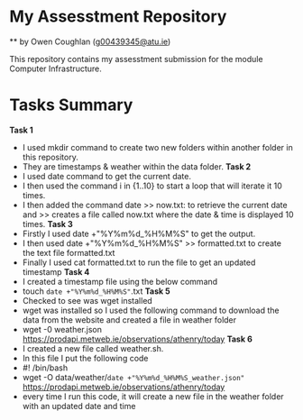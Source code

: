 # My Assesstment Repository

** by Owen Coughlan (g00439345@atu.ie)

This repository contains my assesstment submission for the module Computer Infrastructure.


# Tasks Summary

 **Task 1** 
 - I used mkdir command to create two new folders within another folder in this repository. 
 - They are timestamps & weather within the data folder.
 **Task 2** 
 - I used date command to get the current date. 
 - I then used the command i in {1..10} to start a loop that will iterate it 10 times. 
 - I then added the command date >> now.txt: to retrieve the current date and >> creates a file called now.txt where the date & time is displayed 10 times.
 **Task 3** 
 - Firstly I used date +"%Y%m%d_%H%M%S" to get the output.
 - I then used date +"%Y%m%d_%H%M%S" >> formatted.txt to create the text file formatted.txt
 - Finally I used cat formatted.txt to run the file to get an updated timestamp
 **Task 4** 
 - I created a timestamp file using the below command
 - touch `date +"%Y%m%d_%H%M%S"`.txt
 **Task 5** 
 - Checked to see was wget installed
 - wget was installed so I used the following command to download the data from the website and created a file in weather folder
 - wget -0 weather.json https://prodapi.metweb.ie/observations/athenry/today
 **Task 6** 
 - I created a new file called weather.sh.
 - In this file I put the following code
 - #! /bin/bash
 - wget -O data/weather/`date +"%Y%m%d_%H%M%S_weather.json"` https://prodapi.metweb.ie/observations/athenry/today
 - every time I run this code, it will create a new file in the weather folder with an updated date and time